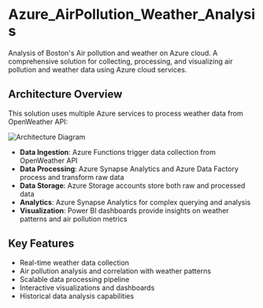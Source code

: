 # Azure_AirPollution_Weather_Analysis
Analysis of Boston's Air pollution and weather on Azure cloud.
A comprehensive solution for collecting, processing, and visualizing air pollution and weather data using Azure cloud services.

## Architecture Overview
This solution uses multiple Azure services to process weather data from OpenWeather API:

![Architecture Diagram](architecture/architecture-diagram.png)

- **Data Ingestion**: Azure Functions trigger data collection from OpenWeather API
- **Data Processing**: Azure Synapse Analytics and Azure Data Factory process and transform raw data
- **Data Storage**: Azure Storage accounts store both raw and processed data
- **Analytics**: Azure Synapse Analytics for complex querying and analysis
- **Visualization**: Power BI dashboards provide insights on weather patterns and air pollution metrics

## Key Features
- Real-time weather data collection
- Air pollution analysis and correlation with weather patterns
- Scalable data processing pipeline
- Interactive visualizations and dashboards
- Historical data analysis capabilities
